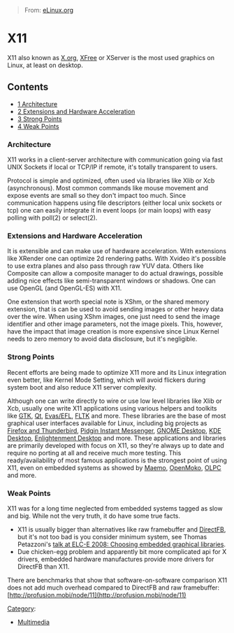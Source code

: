 > From: [eLinux.org](http://eLinux.org/X11 "http://eLinux.org/X11")


# X11



X11 also known as [X.org](http://www.x.org), [XFree](http://xfree.org/)
or XServer is the most used graphics on Linux, at least on desktop.

## Contents

-   [1 Architecture](#architecture)
-   [2 Extensions and Hardware
    Acceleration](#extensions-and-hardware-acceleration)
-   [3 Strong Points](#strong-points)
-   [4 Weak Points](#weak-points)

### Architecture

X11 works in a client-server architecture with communication going via
fast UNIX Sockets if local or TCP/IP if remote, it's totally transparent
to users.

Protocol is simple and optimized, often used via libraries like Xlib or
Xcb (asynchronous). Most common commands like mouse movement and expose
events are small so they don't impact too much. Since communication
happens using file descriptors (either local unix sockets or tcp) one
can easily integrate it in event loops (or main loops) with easy polling
with poll(2) or select(2).

### Extensions and Hardware Acceleration

It is extensible and can make use of hardware acceleration. With
extensions like XRender one can optimize 2d rendering paths. With Xvideo
it's possible to use extra planes and also pass through raw YUV data.
Others like Composite can allow a composite manager to do actual
drawings, possible adding nice effects like semi-transparent windows or
shadows. One can use OpenGL (and OpenGL-ES) with X11.

One extension that worth special note is XShm, or the shared memory
extension, that is can be used to avoid sending images or other heavy
data over the wire. When using XShm images, one just need to send the
image identifier and other image parameters, not the image pixels. This,
however, have the impact that image creation is more expensive since
Linux Kernel needs to zero memory to avoid data disclosure, but it's
negligible.

### Strong Points

Recent efforts are being made to optimize X11 more and its Linux
integration even better, like Kernel Mode Setting, which will avoid
flickers during system boot and also reduce X11 server complexity.

Although one can write directly to wire or use low level libraries like
Xlib or Xcb, usually one write X11 applications using various helpers
and toolkits like [GTK](http://www.gtk.org/),
[Qt](http://trolltech.com/products/),
[Evas/EFL](http://www.enlightenment.org), [FLTK](http://www.fltk.org)
and more. These libraries are the base of most graphical user interfaces
available for Linux, including big projects as [Firefox and
Thunderbird](http://mozilla.org), [Pidgin Instant
Messenger](http://www.pidgin.im/), [GNOME
Desktop](http://www.gnome.org), [KDE Desktop](http://www.kde.org),
[Enlightenment Desktop](http://www.enlightenment.org) and more. These
applications and libraries are primarily developed with focus on X11, so
they're always up to date and require no porting at all and receive much
more testing. This ready/availability of most famous applications is the
strongest point of using X11, even on embedded systems as showed by
[Maemo](http://maemo.org), [OpenMoko](http://openmoko.org),
[OLPC](http://laptop.org) and more.

### Weak Points

X11 was for a long time neglected from embedded systems tagged as slow
and big. While not the very truth, it do have some true facts.

-   X11 is usually bigger than alternatives like raw framebuffer and
    [DirectFB](http://eLinux.org/DirectFB "DirectFB"), but it's not too bad is you
    consider minimum system, see Thomas Petazzoni's [talk at ELC-E 2008:
    Choosing embedded graphical
    libraries](http://tree.celinuxforum.org/CelfPubWiki/ELCEurope2008Presentations?action=AttachFile&do=get&target=choosing-embedded-graphical-libraries.pdf).
-   Due chicken-egg problem and apparently bit more complicated api for
    X drivers, embedded hardware manufactures provide more drivers for
    DirectFB than X11.

There are benchmarks that show that software-on-software comparison X11
does not add much overhead compared to DirectFB and raw framebuffer:
[http://profusion.mobi/node/11](http://profusion.mobi/node/11)


[Category](http://eLinux.org/Special:Categories "Special:Categories"):

-   [Multimedia](http://eLinux.org/Category:Multimedia "Category:Multimedia")

